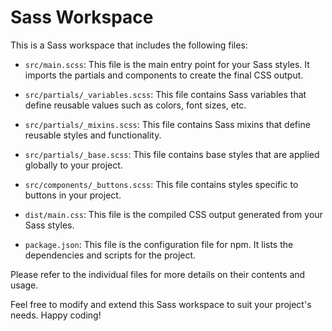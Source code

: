# Sass Workspace

This is a Sass workspace that includes the following files:

- `src/main.scss`: This file is the main entry point for your Sass styles. It imports the partials and components to create the final CSS output.

- `src/partials/_variables.scss`: This file contains Sass variables that define reusable values such as colors, font sizes, etc.

- `src/partials/_mixins.scss`: This file contains Sass mixins that define reusable styles and functionality.

- `src/partials/_base.scss`: This file contains base styles that are applied globally to your project.

- `src/components/_buttons.scss`: This file contains styles specific to buttons in your project.

- `dist/main.css`: This file is the compiled CSS output generated from your Sass styles.

- `package.json`: This file is the configuration file for npm. It lists the dependencies and scripts for the project.

Please refer to the individual files for more details on their contents and usage.

Feel free to modify and extend this Sass workspace to suit your project's needs. Happy coding!